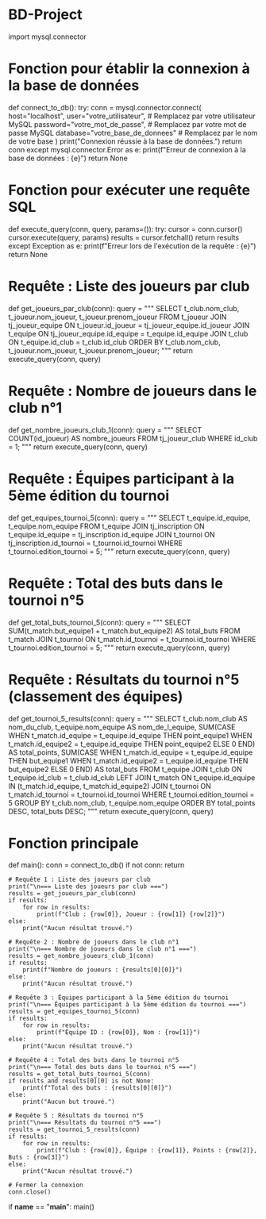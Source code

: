 # BD-Project
import mysql.connector

# Fonction pour établir la connexion à la base de données
def connect_to_db():
    try:
        conn = mysql.connector.connect(
            host="localhost",
            user="votre_utilisateur",  # Remplacez par votre utilisateur MySQL
            password="votre_mot_de_passe",  # Remplacez par votre mot de passe MySQL
            database="votre_base_de_donnees"  # Remplacez par le nom de votre base
        )
        print("Connexion réussie à la base de données.")
        return conn
    except mysql.connector.Error as e:
        print(f"Erreur de connexion à la base de données : {e}")
        return None

# Fonction pour exécuter une requête SQL
def execute_query(conn, query, params=()):
    try:
        cursor = conn.cursor()
        cursor.execute(query, params)
        results = cursor.fetchall()
        return results
    except Exception as e:
        print(f"Erreur lors de l'exécution de la requête : {e}")
        return None

# Requête : Liste des joueurs par club
def get_joueurs_par_club(conn):
    query = """
        SELECT 
            t_club.nom_club, 
            t_joueur.nom_joueur, 
            t_joueur.prenom_joueur
        FROM 
            t_joueur
        JOIN 
            tj_joueur_equipe ON t_joueur.id_joueur = tj_joueur_equipe.id_joueur
        JOIN 
            t_equipe ON tj_joueur_equipe.id_equipe = t_equipe.id_equipe
        JOIN 
            t_club ON t_equipe.id_club = t_club.id_club
        ORDER BY 
            t_club.nom_club, t_joueur.nom_joueur, t_joueur.prenom_joueur;
    """
    return execute_query(conn, query)

# Requête : Nombre de joueurs dans le club n°1
def get_nombre_joueurs_club_1(conn):
    query = """
        SELECT COUNT(id_joueur) AS nombre_joueurs
        FROM tj_joueur_club
        WHERE id_club = 1;
    """
    return execute_query(conn, query)

# Requête : Équipes participant à la 5ème édition du tournoi
def get_equipes_tournoi_5(conn):
    query = """
        SELECT t_equipe.id_equipe, t_equipe.nom_equipe
        FROM t_equipe
        JOIN tj_inscription ON t_equipe.id_equipe = tj_inscription.id_equipe
        JOIN t_tournoi ON tj_inscription.id_tournoi = t_tournoi.id_tournoi
        WHERE t_tournoi.edition_tournoi = 5;
    """
    return execute_query(conn, query)

# Requête : Total des buts dans le tournoi n°5
def get_total_buts_tournoi_5(conn):
    query = """
        SELECT SUM(t_match.but_equipe1 + t_match.but_equipe2) AS total_buts
        FROM t_match
        JOIN t_tournoi ON t_match.id_tournoi = t_tournoi.id_tournoi
        WHERE t_tournoi.edition_tournoi = 5;
    """
    return execute_query(conn, query)

# Requête : Résultats du tournoi n°5 (classement des équipes)
def get_tournoi_5_results(conn):
    query = """
        SELECT t_club.nom_club AS nom_du_club,
            t_equipe.nom_equipe AS nom_de_l_equipe,
            SUM(CASE 
                WHEN t_match.id_equipe = t_equipe.id_equipe THEN point_equipe1 
                WHEN t_match.id_equipe2 = t_equipe.id_equipe THEN point_equipe2 
                ELSE 0 
            END) AS total_points,
            SUM(CASE 
                WHEN t_match.id_equipe = t_equipe.id_equipe THEN but_equipe1 
                WHEN t_match.id_equipe2 = t_equipe.id_equipe THEN but_equipe2 
                ELSE 0 
            END) AS total_buts
        FROM t_equipe
        JOIN t_club ON t_equipe.id_club = t_club.id_club
        LEFT JOIN t_match ON t_equipe.id_equipe IN (t_match.id_equipe, t_match.id_equipe2)
        JOIN t_tournoi ON t_match.id_tournoi = t_tournoi.id_tournoi
        WHERE t_tournoi.edition_tournoi = 5 
        GROUP BY t_club.nom_club, t_equipe.nom_equipe
        ORDER BY total_points DESC, total_buts DESC;
    """
    return execute_query(conn, query)

# Fonction principale
def main():
    conn = connect_to_db()
    if not conn:
        return

    # Requête 1 : Liste des joueurs par club
    print("\n=== Liste des joueurs par club ===")
    results = get_joueurs_par_club(conn)
    if results:
        for row in results:
            print(f"Club : {row[0]}, Joueur : {row[1]} {row[2]}")
    else:
        print("Aucun résultat trouvé.")

    # Requête 2 : Nombre de joueurs dans le club n°1
    print("\n=== Nombre de joueurs dans le club n°1 ===")
    results = get_nombre_joueurs_club_1(conn)
    if results:
        print(f"Nombre de joueurs : {results[0][0]}")
    else:
        print("Aucun résultat trouvé.")

    # Requête 3 : Équipes participant à la 5ème édition du tournoi
    print("\n=== Équipes participant à la 5ème édition du tournoi ===")
    results = get_equipes_tournoi_5(conn)
    if results:
        for row in results:
            print(f"Équipe ID : {row[0]}, Nom : {row[1]}")
    else:
        print("Aucun résultat trouvé.")

    # Requête 4 : Total des buts dans le tournoi n°5
    print("\n=== Total des buts dans le tournoi n°5 ===")
    results = get_total_buts_tournoi_5(conn)
    if results and results[0][0] is not None:
        print(f"Total des buts : {results[0][0]}")
    else:
        print("Aucun but trouvé.")

    # Requête 5 : Résultats du tournoi n°5
    print("\n=== Résultats du tournoi n°5 ===")
    results = get_tournoi_5_results(conn)
    if results:
        for row in results:
            print(f"Club : {row[0]}, Équipe : {row[1]}, Points : {row[2]}, Buts : {row[3]}")
    else:
        print("Aucun résultat trouvé.")

    # Fermer la connexion
    conn.close()

if __name__ == "__main__":
    main()

